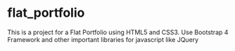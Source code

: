 # flat_portfolio
This is a project for a Flat Portfolio using HTML5 and CSS3. Use Bootstrap 4 Framework and other important libraries for javascript like JQuery
